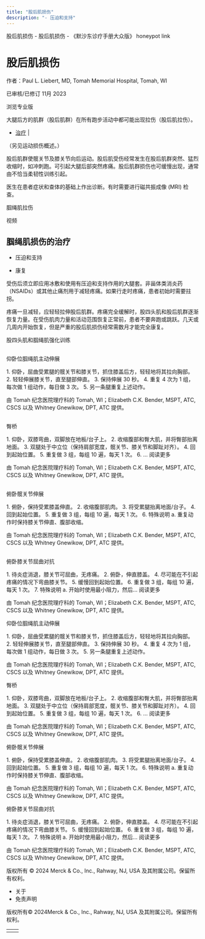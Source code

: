 ```yaml
---
title: "股后肌损伤"
description: "- 压迫和支持"
---
```


﻿股后肌损伤 \- 股后肌损伤 \- 《默沙东诊疗手册大众版》 honeypot link

# 股后肌损伤

作者：Paul L. Liebert, MD, Tomah Memorial Hospital, Tomah, WI

已审核/已修订 11月 2023

浏览专业版

大腿后方的肌群（股后肌群）在所有跑步活动中都可能出现拉伤（股后肌拉伤）。

- [治疗](#治疗_v826144_zh) \|

（另见运动损伤概述。）

股后肌群使髋关节及膝关节向后运动。股后肌受伤经常发生在股后肌群突然、猛烈收缩时，如冲刺跑。可引起大腿后部突然疼痛。股后肌群损伤也可缓慢出现，通常由不恰当柔韧性训练引起。

医生在患者症状和查体的基础上作出诊断。有时需要进行磁共振成像 (MRI) 检查。

腘绳肌拉伤



视频

## 腘绳肌损伤的治疗

- 压迫和支持

- 康复


受伤后须立即应用冰敷和使用有压迫和支持作用的大腿套。非甾体类消炎药（NSAIDs）或其他止痛剂用于减轻疼痛。如果行走时疼痛，患者初始时需要拄拐。

疼痛一旦减轻，应轻轻拉伸股后肌群。疼痛完全缓解时，股四头肌和股后肌群逐渐恢复力量。在受伤肌肉力量和活动范围恢复正常前，患者不要奔跑或跳跃。几天或几周内开始恢复，但是严重的股后肌损伤经常需数月才能完全康复。

股四头肌和腘绳肌强化训练

![仰卧位腘绳肌主动伸展](data:image/gif;base64,R0lGODlhAQABAIAAAAAAAP///yH5BAEAAAAALAAAAAABAAEAAAIBRAA7)

仰卧位腘绳肌主动伸展

1\. 仰卧，屈曲受累腿的髋关节和膝关节，抓住膝盖后方，轻轻地将其拉向胸部。 2. 轻轻伸展膝关节，直至腿部伸直。 3. 保持伸展 30 秒。 4. 重复 4 次为 1 组，每次做 1 组动作，每日做 3 次。 5. 另一条腿重复上述动作。

由 Tomah 纪念医院理疗科的 Tomah, WI；Elizabeth C.K. Bender, MSPT, ATC, CSCS 以及 Whitney Gnewikow, DPT, ATC 提供。

![臀桥](data:image/gif;base64,R0lGODlhAQABAIAAAAAAAP///yH5BAEAAAAALAAAAAABAAEAAAIBRAA7)

臀桥

1\. 仰卧，双膝弯曲，双脚放在地板/台子上。 2. 收缩腹部和臀大肌，并将臀部抬离地面。 3. 双腿处于中立位（保持肩部宽度，髋关节、膝关节和脚趾对齐）。 4. 回到起始位置。 5. 重复做 3 组，每组 10 遍，每天 1 次。 6. ... 阅读更多

由 Tomah 纪念医院理疗科的 Tomah, WI；Elizabeth C.K. Bender, MSPT, ATC, CSCS 以及 Whitney Gnewikow, DPT, ATC 提供。

![俯卧髋关节伸展](data:image/gif;base64,R0lGODlhAQABAIAAAAAAAP///yH5BAEAAAAALAAAAAABAAEAAAIBRAA7)

俯卧髋关节伸展

1\. 俯卧，保持受累膝盖伸直。 2. 收缩腹部肌肉。 3. 将受累腿抬离地面/台子。 4. 回到起始位置。 5. 重复做 3 组，每组 10 遍，每天 1 次。 6. 特殊说明 a. 重复动作时保持膝关节伸直、腹部收缩。

由 Tomah 纪念医院理疗科的 Tomah, WI；Elizabeth C.K. Bender, MSPT, ATC, CSCS 以及 Whitney Gnewikow, DPT, ATC 提供。

![俯卧膝关节屈曲对抗](data:image/gif;base64,R0lGODlhAQABAIAAAAAAAP///yH5BAEAAAAALAAAAAABAAEAAAIBRAA7)

俯卧膝关节屈曲对抗

1\. 待炎症消退，膝关节可屈曲，无疼痛。 2. 俯卧，伸直膝盖。 4. 尽可能在不引起疼痛的情况下弯曲膝关节。 5. 缓慢回到起始位置。 6. 重复做 3 组，每组 10 遍，每天 1 次。 7. 特殊说明 a. 开始时使用最小阻力，然后... 阅读更多

由 Tomah 纪念医院理疗科的 Tomah, WI；Elizabeth C.K. Bender, MSPT, ATC, CSCS 以及 Whitney Gnewikow, DPT, ATC 提供。



仰卧位腘绳肌主动伸展

1\. 仰卧，屈曲受累腿的髋关节和膝关节，抓住膝盖后方，轻轻地将其拉向胸部。 2. 轻轻伸展膝关节，直至腿部伸直。 3. 保持伸展 30 秒。 4. 重复 4 次为 1 组，每次做 1 组动作，每日做 3 次。 5. 另一条腿重复上述动作。

由 Tomah 纪念医院理疗科的 Tomah, WI；Elizabeth C.K. Bender, MSPT, ATC, CSCS 以及 Whitney Gnewikow, DPT, ATC 提供。



臀桥

1\. 仰卧，双膝弯曲，双脚放在地板/台子上。 2. 收缩腹部和臀大肌，并将臀部抬离地面。 3. 双腿处于中立位（保持肩部宽度，髋关节、膝关节和脚趾对齐）。 4. 回到起始位置。 5. 重复做 3 组，每组 10 遍，每天 1 次。 6. ... 阅读更多

由 Tomah 纪念医院理疗科的 Tomah, WI；Elizabeth C.K. Bender, MSPT, ATC, CSCS 以及 Whitney Gnewikow, DPT, ATC 提供。



俯卧髋关节伸展

1\. 俯卧，保持受累膝盖伸直。 2. 收缩腹部肌肉。 3. 将受累腿抬离地面/台子。 4. 回到起始位置。 5. 重复做 3 组，每组 10 遍，每天 1 次。 6. 特殊说明 a. 重复动作时保持膝关节伸直、腹部收缩。

由 Tomah 纪念医院理疗科的 Tomah, WI；Elizabeth C.K. Bender, MSPT, ATC, CSCS 以及 Whitney Gnewikow, DPT, ATC 提供。



俯卧膝关节屈曲对抗

1\. 待炎症消退，膝关节可屈曲，无疼痛。 2. 俯卧，伸直膝盖。 4. 尽可能在不引起疼痛的情况下弯曲膝关节。 5. 缓慢回到起始位置。 6. 重复做 3 组，每组 10 遍，每天 1 次。 7. 特殊说明 a. 开始时使用最小阻力，然后... 阅读更多

由 Tomah 纪念医院理疗科的 Tomah, WI；Elizabeth C.K. Bender, MSPT, ATC, CSCS 以及 Whitney Gnewikow, DPT, ATC 提供。



版权所有 © 2024
Merck & Co., Inc., Rahway, NJ, USA 及其附属公司。保留所有权利。

- 关于
- 免责声明

版权所有© 2024Merck & Co., Inc., Rahway, NJ, USA 及其附属公司。保留所有权利。

|     |     |
| --- | --- |
|  |  |